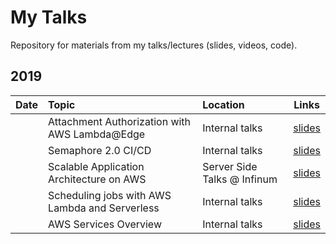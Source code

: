 
#  My Talks



Repository for materials from my talks/lectures (slides, videos, code).



##  2019



| Date | Topic | Location | Links |
| :---: | :---- | :------- | :---: |
||Attachment Authorization with AWS Lambda@Edge|Internal talks|[slides](https://github.com/hmatic/talks/blob/master/Attachment%20Authorization%20with%20AWS%20LambdaEdge/attachment-auth-aws-lambda-edge.pdf)|
||Semaphore 2.0 CI/CD|Internal talks|[slides](https://slides.com/hrvojematic/semaphore-2-0#/)|
||Scalable Application Architecture on AWS|Server Side Talks @ Infinum|[slides](https://github.com/hmatic/talks/blob/master/Scalable%20Application%20Architecture%20on%20AWS/scalable-application-architecture-on-aws.pdf)|
||Scheduling jobs with AWS Lambda and Serverless|Internal talks|[slides](https://slides.com/hrvojematic/scheduling-jobs-with-aws-lambda-and-serverless#/)|
||AWS Services Overview|Internal talks|[slides](https://slides.com/hrvojematic/aws-services-overview)|
